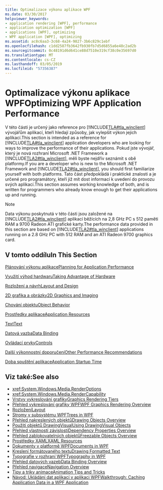 ```yaml
---
title: Optimalizace výkonu aplikace WPF
ms.date: 03/30/2017
helpviewer_keywords:
- application rendering [WPF], performance
- application optimization [WPF]
- applications [WPF], optimizing
- WPF application [WPF], optimizing
ms.assetid: ac8c6aa3-3c68-4a24-9827-3b6c829c1ebf
ms.openlocfilehash: c1dd2587fb3642fb930fb7d5d6855a6e48c2ad2b
ms.sourcegitcommit: 0c48191d6d641ce88d7510e319cf38c0e35697d0
ms.translationtype: MT
ms.contentlocale: cs-CZ
ms.lasthandoff: 03/05/2019
ms.locfileid: "57356387"
---
```

# <a name="optimizing-wpf-application-performance"></a><span data-ttu-id="8d669-102">Optimalizace výkonu aplikace WPF</span><span class="sxs-lookup"><span data-stu-id="8d669-102">Optimizing WPF Application Performance</span></span>
<span data-ttu-id="8d669-103">V této části je určený jako reference pro [!INCLUDE[TLA#tla_winclient](../../../../includes/tlasharptla-winclient-md.md)] vývojářům aplikací, kteří hledají způsoby, jak vylepšit výkon jejich aplikací.</span><span class="sxs-lookup"><span data-stu-id="8d669-103">This section is intended as a reference for [!INCLUDE[TLA#tla_winclient](../../../../includes/tlasharptla-winclient-md.md)] application developers who are looking for ways to improve the performance of their applications.</span></span> <span data-ttu-id="8d669-104">Pokud jste vývojář, který je nová rozhraní Microsoft .NET Framework a [!INCLUDE[TLA2#tla_winclient](../../../../includes/tla2sharptla-winclient-md.md)], měli byste nejdřív seznámit s obě platformy.</span><span class="sxs-lookup"><span data-stu-id="8d669-104">If you are a developer who is new to the Microsoft .NET Framework and [!INCLUDE[TLA2#tla_winclient](../../../../includes/tla2sharptla-winclient-md.md)], you should first familiarize yourself with both platforms.</span></span> <span data-ttu-id="8d669-105">Tato část předpokládá i praktické znalosti a je určené pro programátory, kteří již mít dost informací k uvedení do provozu svých aplikací.</span><span class="sxs-lookup"><span data-stu-id="8d669-105">This section assumes working knowledge of both, and is written for programmers who already know enough to get their applications up and running.</span></span>  
  
> [!NOTE]
>  <span data-ttu-id="8d669-106">Data výkonu poskytnutá v této části jsou založené na [!INCLUDE[TLA2#tla_winclient](../../../../includes/tla2sharptla-winclient-md.md)] aplikací běžících na 2,8 GHz PC s 512 paměti RAM a 9700 Radeon ATI grafické karty.</span><span class="sxs-lookup"><span data-stu-id="8d669-106">The performance data provided in this section are based on [!INCLUDE[TLA2#tla_winclient](../../../../includes/tla2sharptla-winclient-md.md)] applications running on a 2.8 GHz PC with 512 RAM and an ATI Radeon 9700 graphics card.</span></span>  
  
## <a name="in-this-section"></a><span data-ttu-id="8d669-107">V tomto oddílu</span><span class="sxs-lookup"><span data-stu-id="8d669-107">In This Section</span></span>  
 [<span data-ttu-id="8d669-108">Plánování výkonu aplikace</span><span class="sxs-lookup"><span data-stu-id="8d669-108">Planning for Application Performance</span></span>](planning-for-application-performance.md)  
  
 [<span data-ttu-id="8d669-109">Využití výhod hardwaru</span><span class="sxs-lookup"><span data-stu-id="8d669-109">Taking Advantage of Hardware</span></span>](optimizing-performance-taking-advantage-of-hardware.md)  
  
 [<span data-ttu-id="8d669-110">Rozložení a návrh</span><span class="sxs-lookup"><span data-stu-id="8d669-110">Layout and Design</span></span>](optimizing-performance-layout-and-design.md)  
  
 [<span data-ttu-id="8d669-111">2D grafika a obrázky</span><span class="sxs-lookup"><span data-stu-id="8d669-111">2D Graphics and Imaging</span></span>](optimizing-performance-2d-graphics-and-imaging.md)  
  
 [<span data-ttu-id="8d669-112">Chování objektu</span><span class="sxs-lookup"><span data-stu-id="8d669-112">Object Behavior</span></span>](optimizing-performance-object-behavior.md)  
  
 [<span data-ttu-id="8d669-113">Prostředky aplikace</span><span class="sxs-lookup"><span data-stu-id="8d669-113">Application Resources</span></span>](optimizing-performance-application-resources.md)  
  
 [<span data-ttu-id="8d669-114">Text</span><span class="sxs-lookup"><span data-stu-id="8d669-114">Text</span></span>](optimizing-performance-text.md)  
  
 [<span data-ttu-id="8d669-115">Datová vazba</span><span class="sxs-lookup"><span data-stu-id="8d669-115">Data Binding</span></span>](optimizing-performance-data-binding.md)  
  
 [<span data-ttu-id="8d669-116">Ovládací prvky</span><span class="sxs-lookup"><span data-stu-id="8d669-116">Controls</span></span>](optimizing-performance-controls.md)  
  
 [<span data-ttu-id="8d669-117">Další výkonnostní doporučení</span><span class="sxs-lookup"><span data-stu-id="8d669-117">Other Performance Recommendations</span></span>](optimizing-performance-other-recommendations.md)  
  
 [<span data-ttu-id="8d669-118">Doba spuštění aplikace</span><span class="sxs-lookup"><span data-stu-id="8d669-118">Application Startup Time</span></span>](application-startup-time.md)  
  
## <a name="see-also"></a><span data-ttu-id="8d669-119">Viz také:</span><span class="sxs-lookup"><span data-stu-id="8d669-119">See also</span></span>
- <xref:System.Windows.Media.RenderOptions>
- <xref:System.Windows.Media.RenderCapability>
- [<span data-ttu-id="8d669-120">Vrstvy vykreslování grafiky</span><span class="sxs-lookup"><span data-stu-id="8d669-120">Graphics Rendering Tiers</span></span>](graphics-rendering-tiers.md)
- [<span data-ttu-id="8d669-121">Přehled vykreslování grafiky WPF</span><span class="sxs-lookup"><span data-stu-id="8d669-121">WPF Graphics Rendering Overview</span></span>](../graphics-multimedia/wpf-graphics-rendering-overview.md)
- [<span data-ttu-id="8d669-122">Rozložení</span><span class="sxs-lookup"><span data-stu-id="8d669-122">Layout</span></span>](layout.md)
- [<span data-ttu-id="8d669-123">Stromy v subsystému WPF</span><span class="sxs-lookup"><span data-stu-id="8d669-123">Trees in WPF</span></span>](trees-in-wpf.md)
- [<span data-ttu-id="8d669-124">Přehled nakreslených objektů</span><span class="sxs-lookup"><span data-stu-id="8d669-124">Drawing Objects Overview</span></span>](../graphics-multimedia/drawing-objects-overview.md)
- [<span data-ttu-id="8d669-125">Použití objektů DrawingVisual</span><span class="sxs-lookup"><span data-stu-id="8d669-125">Using DrawingVisual Objects</span></span>](../graphics-multimedia/using-drawingvisual-objects.md)
- [<span data-ttu-id="8d669-126">Přehled vlastností závislosti</span><span class="sxs-lookup"><span data-stu-id="8d669-126">Dependency Properties Overview</span></span>](dependency-properties-overview.md)
- [<span data-ttu-id="8d669-127">Přehled zablokovatelných objektů</span><span class="sxs-lookup"><span data-stu-id="8d669-127">Freezable Objects Overview</span></span>](freezable-objects-overview.md)
- [<span data-ttu-id="8d669-128">Prostředky XAML</span><span class="sxs-lookup"><span data-stu-id="8d669-128">XAML Resources</span></span>](xaml-resources.md)
- [<span data-ttu-id="8d669-129">Dokumenty v platformě WPF</span><span class="sxs-lookup"><span data-stu-id="8d669-129">Documents in WPF</span></span>](documents-in-wpf.md)
- [<span data-ttu-id="8d669-130">Kreslení formátovaného textu</span><span class="sxs-lookup"><span data-stu-id="8d669-130">Drawing Formatted Text</span></span>](drawing-formatted-text.md)
- [<span data-ttu-id="8d669-131">Typografie v rozhraní WPF</span><span class="sxs-lookup"><span data-stu-id="8d669-131">Typography in WPF</span></span>](typography-in-wpf.md)
- [<span data-ttu-id="8d669-132">Přehled datových vazeb</span><span class="sxs-lookup"><span data-stu-id="8d669-132">Data Binding Overview</span></span>](../data/data-binding-overview.md)
- [<span data-ttu-id="8d669-133">Přehled navigace</span><span class="sxs-lookup"><span data-stu-id="8d669-133">Navigation Overview</span></span>](../app-development/navigation-overview.md)
- [<span data-ttu-id="8d669-134">Tipy a triky animace</span><span class="sxs-lookup"><span data-stu-id="8d669-134">Animation Tips and Tricks</span></span>](../graphics-multimedia/animation-tips-and-tricks.md)
- [<span data-ttu-id="8d669-135">Návod: Ukládání dat aplikací v aplikaci WPF</span><span class="sxs-lookup"><span data-stu-id="8d669-135">Walkthrough: Caching Application Data in a WPF Application</span></span>](walkthrough-caching-application-data-in-a-wpf-application.md)
